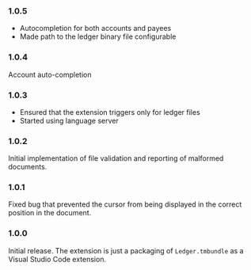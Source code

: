 ### 1.0.5
* Autocompletion for both accounts and payees
* Made path to the ledger binary file configurable

### 1.0.4
Account auto-completion

### 1.0.3
 * Ensured that the extension triggers only for ledger files
 * Started using language server

### 1.0.2
Initial implementation of file validation and reporting of malformed documents.

### 1.0.1
Fixed bug that prevented the cursor from being displayed in the correct position in the document.

### 1.0.0
Initial release. The extension is just a packaging of `Ledger.tmbundle` as a Visual Studio Code extension.
